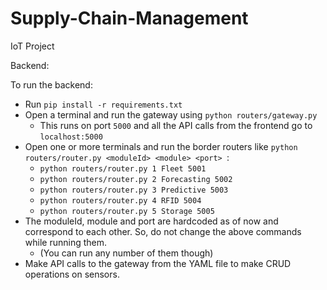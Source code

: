 # Supply-Chain-Management

IoT Project

Backend:

To run the backend:

-   Run `pip install -r requirements.txt`
-   Open a terminal and run the gateway using `python routers/gateway.py`
    -   This runs on port `5000` and all the API calls from the frontend go to `localhost:5000`
-   Open one or more terminals and run the border routers like `python routers/router.py <moduleId> <module> <port> `:
    -   `python routers/router.py 1 Fleet 5001`
    -   `python routers/router.py 2 Forecasting 5002`
    -   `python routers/router.py 3 Predictive 5003`
    -   `python routers/router.py 4 RFID 5004`
    -   `python routers/router.py 5 Storage 5005`
-   The moduleId, module and port are hardcoded as of now and correspond to each other. So, do not change the above commands while running them.
    -   (You can run any number of them though)
-   Make API calls to the gateway from the YAML file to make CRUD operations on sensors.
